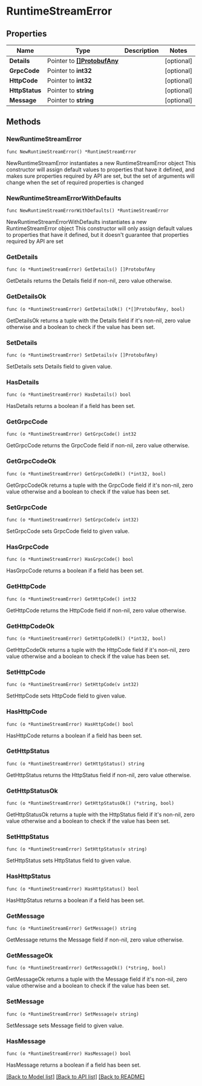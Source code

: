 # RuntimeStreamError

## Properties

Name | Type | Description | Notes
------------ | ------------- | ------------- | -------------
**Details** | Pointer to [**[]ProtobufAny**](ProtobufAny.md) |  | [optional] 
**GrpcCode** | Pointer to **int32** |  | [optional] 
**HttpCode** | Pointer to **int32** |  | [optional] 
**HttpStatus** | Pointer to **string** |  | [optional] 
**Message** | Pointer to **string** |  | [optional] 

## Methods

### NewRuntimeStreamError

`func NewRuntimeStreamError() *RuntimeStreamError`

NewRuntimeStreamError instantiates a new RuntimeStreamError object
This constructor will assign default values to properties that have it defined,
and makes sure properties required by API are set, but the set of arguments
will change when the set of required properties is changed

### NewRuntimeStreamErrorWithDefaults

`func NewRuntimeStreamErrorWithDefaults() *RuntimeStreamError`

NewRuntimeStreamErrorWithDefaults instantiates a new RuntimeStreamError object
This constructor will only assign default values to properties that have it defined,
but it doesn't guarantee that properties required by API are set

### GetDetails

`func (o *RuntimeStreamError) GetDetails() []ProtobufAny`

GetDetails returns the Details field if non-nil, zero value otherwise.

### GetDetailsOk

`func (o *RuntimeStreamError) GetDetailsOk() (*[]ProtobufAny, bool)`

GetDetailsOk returns a tuple with the Details field if it's non-nil, zero value otherwise
and a boolean to check if the value has been set.

### SetDetails

`func (o *RuntimeStreamError) SetDetails(v []ProtobufAny)`

SetDetails sets Details field to given value.

### HasDetails

`func (o *RuntimeStreamError) HasDetails() bool`

HasDetails returns a boolean if a field has been set.

### GetGrpcCode

`func (o *RuntimeStreamError) GetGrpcCode() int32`

GetGrpcCode returns the GrpcCode field if non-nil, zero value otherwise.

### GetGrpcCodeOk

`func (o *RuntimeStreamError) GetGrpcCodeOk() (*int32, bool)`

GetGrpcCodeOk returns a tuple with the GrpcCode field if it's non-nil, zero value otherwise
and a boolean to check if the value has been set.

### SetGrpcCode

`func (o *RuntimeStreamError) SetGrpcCode(v int32)`

SetGrpcCode sets GrpcCode field to given value.

### HasGrpcCode

`func (o *RuntimeStreamError) HasGrpcCode() bool`

HasGrpcCode returns a boolean if a field has been set.

### GetHttpCode

`func (o *RuntimeStreamError) GetHttpCode() int32`

GetHttpCode returns the HttpCode field if non-nil, zero value otherwise.

### GetHttpCodeOk

`func (o *RuntimeStreamError) GetHttpCodeOk() (*int32, bool)`

GetHttpCodeOk returns a tuple with the HttpCode field if it's non-nil, zero value otherwise
and a boolean to check if the value has been set.

### SetHttpCode

`func (o *RuntimeStreamError) SetHttpCode(v int32)`

SetHttpCode sets HttpCode field to given value.

### HasHttpCode

`func (o *RuntimeStreamError) HasHttpCode() bool`

HasHttpCode returns a boolean if a field has been set.

### GetHttpStatus

`func (o *RuntimeStreamError) GetHttpStatus() string`

GetHttpStatus returns the HttpStatus field if non-nil, zero value otherwise.

### GetHttpStatusOk

`func (o *RuntimeStreamError) GetHttpStatusOk() (*string, bool)`

GetHttpStatusOk returns a tuple with the HttpStatus field if it's non-nil, zero value otherwise
and a boolean to check if the value has been set.

### SetHttpStatus

`func (o *RuntimeStreamError) SetHttpStatus(v string)`

SetHttpStatus sets HttpStatus field to given value.

### HasHttpStatus

`func (o *RuntimeStreamError) HasHttpStatus() bool`

HasHttpStatus returns a boolean if a field has been set.

### GetMessage

`func (o *RuntimeStreamError) GetMessage() string`

GetMessage returns the Message field if non-nil, zero value otherwise.

### GetMessageOk

`func (o *RuntimeStreamError) GetMessageOk() (*string, bool)`

GetMessageOk returns a tuple with the Message field if it's non-nil, zero value otherwise
and a boolean to check if the value has been set.

### SetMessage

`func (o *RuntimeStreamError) SetMessage(v string)`

SetMessage sets Message field to given value.

### HasMessage

`func (o *RuntimeStreamError) HasMessage() bool`

HasMessage returns a boolean if a field has been set.


[[Back to Model list]](../README.md#documentation-for-models) [[Back to API list]](../README.md#documentation-for-api-endpoints) [[Back to README]](../README.md)


